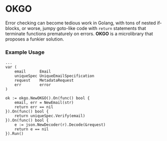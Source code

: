 # OKGO
Error checking can become tedious work in Golang, with tons of nested if-blocks, or worse, jumpy goto-like code with `return` statements that terminate functions prematurely on errors. **OKGO** is a microlibrary that proposes a funkier solution.

### Example Usage
```
...
var (
    email      Email
    uniqueSpec UniqueEmailSpecification
    request    MetadataRequest
    err        error
)

ok := okgo.NewOKGO().On(func() bool {
    email, err = NewEmail(str)
    return err == nil
}).On(func() bool {
    return uniqueSpec.Verify(email)
}).On(func() bool {
    e := json.NewDecoder(r).Decode(&request)
    return e == nil
}).Run()
```

